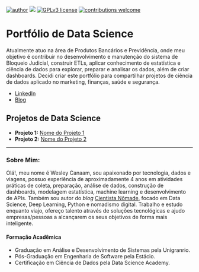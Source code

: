 [![author](https://img.shields.io/badge/Author-cientistanomade-red.svg)](https://www.linkedin.com/in/canaam-cientistadedados/)
[![](https://img.shields.io/badge/Python-3.7+-brightgreen.svg)](https://www.python.org/downloads/release/python-370/)
[![GPLv3 license](https://img.shields.io/badge/License-GPLv3-blue.svg)](https://perso.crans.org/besson/LICENSE.html)
[![contributions welcome](https://img.shields.io/badge/Contributions-welcome-blue.svg?style=flat)](https://github.com/cientistanomade/data_science/issues)


# Portfólio de Data Science

Atualmente atuo na área de Produtos Bancários e Previdência, onde meu objetivo é contribuir no desenvolvimento e manutenção do sistema de Bloqueio Judicial, construir ETLs, aplicar conhecimento de estatística e ciência de dados para explorar, preparar e analisar os dados, além de criar dashboards. 
Decidi criar este portfólio para compartilhar projetos de ciência de dados aplicado no marketing, finanças, saúde e segurança.  

* [LinkedIn](https://www.linkedin.com/in/canaam-cientistadedados/)
* [Blog](www.cientistanomade.com.br)

## Projetos de Data Science

* **Projeto 1:** [Nome do Projeto 1](https://www.linkedin.com/in/canaam-cientistadedados/)
* **Projeto 2:** [Nome do Projeto 2](https://www.linkedin.com/in/canaam-cientistadedados/)

---

### Sobre Mim:
Olá!, meu nome é Wesley Canaam, sou apaixonado por tecnologia, dados e viagens, possuo experiência de aproximadamente 4 anos em atividades práticas de coleta, preparação, análise de dados, construção de dashboards, modelagem estatística, machine learning e desenvolvimento de APIs. Também sou autor do *blog* [Cientista Nômade](www.cientistanomade.com.br), focado em Data Science, Deep Learning, Python e nomadismo digital. Trabalho e estudo enquanto viajo, ofereço talento através de soluções tecnológicas e ajudo empresas/pessoas a alcançarem os seus objetivos de forma mais inteligente.

#### Formação Acadêmica

* Graduação em Análise e Desenvolvimento de Sistemas pela Unigranrio.
* Pós-Graduação em Engenharia de Software pela Estácio.
* Certificação em Ciência de Dados pela Data Science Academy.
